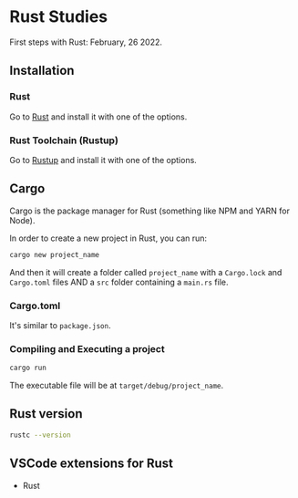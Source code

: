 # Rust Studies
First steps with Rust: February, 26 2022.

## Installation
### Rust
Go to [Rust](https://www.rust-lang.org/learn/get-started) and install it with one of the options.
### Rust Toolchain (Rustup)
Go to [Rustup](https://www.rust-lang.org/tools/install) and install it with one of the options.

## Cargo
Cargo is the package manager for Rust (something like NPM and YARN for Node).

In order to create a new project in Rust, you can run:
```bash
cargo new project_name
```
And then it will create a folder called `project_name` with a `Cargo.lock` and `Cargo.toml` files AND a `src` folder containing a `main.rs` file.

### Cargo.toml
It's similar to `package.json`.

### Compiling and Executing a project
```bash
cargo run
```
The executable file will be at `target/debug/project_name`.

## Rust version
```bash
rustc --version
```

## VSCode extensions for Rust
- Rust